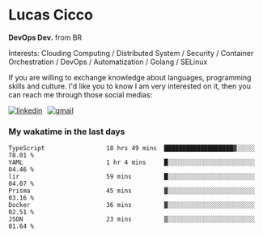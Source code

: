 # Lucas Cicco

**DevOps Dev.** from BR

Interests: Clouding Computing / Distributed System / Security / Container Orchestration / DevOps / Automatization / Golang / SELinux

If you are willing to exchange knowledge about languages, programming skills and culture. I'd like you to know I am very interested on it, then you can reach me through those social medias:

<div style="display: flex; align-items: center; gap: 10px;">
  <a href="https://www.linkedin.com/in/lucas-vitor-de-cicco" target="_blank">
    <img
      src="https://img.shields.io/badge/-LinkedIn-%230077B5?style=for-the-badge&logo=linkedin&logoColor=white"
      alt="linkedin"
      target="_blank" 
    />
  </a>
  <a href="mailto:lucasvitorx1@gmail.com">
      <img
        src="https://img.shields.io/badge/-Gmail-%23333?style=for-the-badge&logo=gmail&logoColor=white"
        alt="gmail"
        target="_blank"
      />
  </a>
</div>

### My wakatime in the last days

<!--START_SECTION:waka-->

```text
TypeScript                 18 hrs 49 mins  ███████████████████▓░░░░░   78.01 %
YAML                       1 hr 4 mins     █░░░░░░░░░░░░░░░░░░░░░░░░   04.46 %
lir                        59 mins         █░░░░░░░░░░░░░░░░░░░░░░░░   04.07 %
Prisma                     45 mins         ▓░░░░░░░░░░░░░░░░░░░░░░░░   03.16 %
Docker                     36 mins         ▓░░░░░░░░░░░░░░░░░░░░░░░░   02.51 %
JSON                       23 mins         ▒░░░░░░░░░░░░░░░░░░░░░░░░   01.64 %
```

<!--END_SECTION:waka-->

